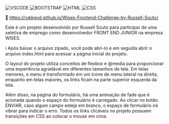 ![VSCODE](https://img.shields.io/badge/Visual%20Studio%20Code-0078d7.svg?style=for-the-badge&logo=visual-studio-code&logoColor=white)
![BOOTSTRAP](https://img.shields.io/badge/bootstrap-%23563D7C.svg?style=for-the-badge&logo=bootstrap&logoColor=white)
![HTML](https://img.shields.io/badge/homebridge-%23491F59.svg?style=for-the-badge&logo=homebridge&logoColor=white)
![CSS](https://img.shields.io/badge/CSS3-0078d7.svg?style=for-the-badge&logo=css3&logoColor=white)

🔗 https://rukkgod.github.io/Wises-Frontend-Challenge-by-Russell-Souto/

Este é um projeto desenvolvido por Russell Souto para participar de uma seletiva de emprego como desenvolvedor FRONT END JUNIOR na empresa WISES.

ℹ️ Após baixar o arquivo zipado, você pode abri-lo e em seguida abrir o arquivo index.html para acessar a página inicial do projeto.

O layout do projeto utiliza conceitos de flexbox e @media para proporcionar uma experiência agradável em diferentes tamanhos de tela. Em telas menores, o menu é transformado em um ícone de menu lateral na direita, enquanto em telas maiores, os links ficam na parte superior esquerda da tela.

Além disso, na página do formulário, há uma animação de fade que é acionada quando o espaço do formulário é carregado. Ao clicar no botão ENVIAR, caso algum campo esteja em branco, o espaço de formulário irá vibrar para indicar o erro. Todos os links clicáveis no projeto possuem transições em CSS ao colocar o mouse em cima.
